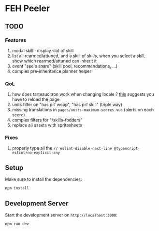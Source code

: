 # FEH Peeler

## TODO

### Features

1. modal skill : display slot of skill
1. list all rearmed/attuned, and a skill of skills, when you select a skill, show which rearmed/attuned can inherit it
1. event "see's snare" (skill pool, recommendations, ...)
1. complex pre-inheritance planner helper

### QoL

1. how does tarteaucitron work when changing locale ? [this](https://github.com/AmauriC/tarteaucitron.js/issues/353#issuecomment-536913252) suggests you have to reload the page
1. units filter on "has prf weap", "has prf skill" (triple way)
1. missing translations in `pages/units-maximum-scores.vue` (alerts on each score)
1. complex filters for "/skills-fodders"
1. replace all assets with spritesheets

### Fixes

1. properly type all the `// eslint-disable-next-line @typescript-eslint/no-explicit-any`

## Setup

Make sure to install the dependencies:

```bash
npm install
```

## Development Server

Start the development server on `http://localhost:3000`:

```bash
npm run dev
```
